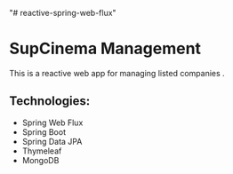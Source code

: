 "# reactive-spring-web-flux" 
# SupCinema Management 
This is a reactive web app for managing listed companies .

## Technologies:
* Spring Web Flux
* Spring Boot
* Spring Data JPA
* Thymeleaf
* MongoDB

